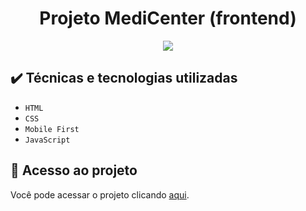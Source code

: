 <h1 align="center"> Projeto MediCenter (frontend) </h1>
<p align="center">
<img loading="lazy" src="http://img.shields.io/static/v1?label=STATUS&message=EM%20ANDAMENTO&color=GREEN&style=for-the-badge"/>
</p>

<h2> ✔️ Técnicas e tecnologias utilizadas </h2>

- ``HTML``
- ``CSS``
- ``Mobile First``
- ``JavaScript``

## 📁 Acesso ao projeto
Você pode acessar o projeto clicando [aqui]().